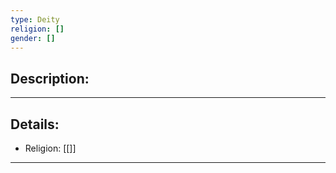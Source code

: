 ```yaml
---
type: Deity
religion: []
gender: []
---
```


## Description:

---
## Details:
- Religion: [[]]

---

